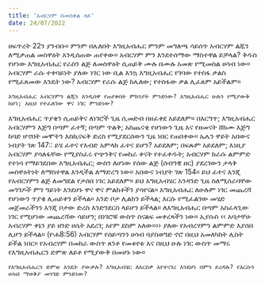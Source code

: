 ```yaml
---
title: 'አብርሃም በመስቀል ላይ'
date: 24/07/2022
---
```


ዘፍጥረት 22ን ያንብቡ። ምንም በሌለበት እግዚአብሔር ምንም መግለጫ ሳይሰጥ አብርሃም ልጁን ለሚቃጠል መስዋዕት እንዲሰጠው ጠየቀው። አብርሃም ምን እንደተሰማው ማስተዋል ይቻላል? ቅዱስ የሆነው እግዚአብሔር የራስን ልጅ ለመስዋዕት ሲጠይቅ ሙሉ በሙሉ አመጽ የሚመስል ሀሳብ ነው። አብርሃም ራሱ ተቀባይነት ያለው ነገር ነው ቢል እንኳ እግዚአብሔር የገባው የተስፋ ቃልስ የሚፈጸመው እንዴት ነው? አብርሃም የራሱ ልጅ ከሌለው; የተስፋው ቃል ሊፈጸም አይችልም።

`እግዚአብሔር አብርሃምን ልጁን እንዲሰዋ የጠየቀበት ምክንያት ምንድነው? እግዚአብሔር ሁሉን የሚያውቅ ከሆነ; እዚህ የተፈለገው ዋና ነገር ምንድነው?`

እግዚአብሔር ጥያቄን ሲጠይቅና ለነገሮች ጊዜ ሲመድብ በዘፈቀደ አይደለም። በእርግጥ; እግዚአብሔር አብርሃምን እጅግ በጣም ፈተኝ; በጣም ጥልቅ; አስጨናቂ የሆነውን ጊዜ እና የዘመናት ሸክሙ እጅግ ከባድ ሆኖበት መሞትን እስኪናፍቅ ድረስ የሚያደርሰውን ጊዜ ነበር የጠበቀው። ኤሌን ዋይት አበውና ነብያት ገጽ 147:: ይሄ ፈተና የእብድ አምላክ ፈተና ይሆን? አይደለም; በፍጹም አይደለም; እነዚያ አብርሃም ያሳለፋቸው የሚያስፈሩ የጭንቅና የመከራ ቀናት የተፈቀዱት; አብርሃም ከራሱ ልምምድ የተነሳ የማይገደበው እግዚአብሔር; ውስን ለሆነው የሰው ልጅ (ሰብዓዊ ዘር) ያደረገውን ታላቅ መስዋዕትነት ለማስተዋል እንዲችል ለማድረግ ነው። አበውና ነብያት ገጽ 154። ይህ ፈተና እንጂ የአብርሃምን ልጅ ለመግደል የታሰበ ነገር አይደለም። ይህ እግዚአብሄር አንዳንድ ጊዜ ስለሚሰራባቸው መንገዶች ምን ዓይነት እንደሆኑ ዋና ዋና ምልክቶችን ያሳየናል። እግዚአብሔር ለሁሉም ነገር መጨረሻ የሆነውን ጥያቄ ሊጠይቀን ይችላል። አንድ ቦታ ሊልከን ይችላል; እርሱ የሚፈልገው መሄድ መጀመራችንን እንጂ ቦታው ድረስ እንድንደርስ ላይሆን ይችላል። ለእግዚአብሔር በጣም አስፈላጊው ነገር የሚሆነው መጨረሻው ሳይሆን; በነገሮቹ ውስጥ ስናልፍ መቀረጻችን ነው። ኢየሱስ ‹‹ አባታቸሁ አብረሃም ቀኔን ያይ ዘንድ ሀሴት አደረገ; አየም ደስም አለው።›› ያለው የአብረሃምን ልምምድ እያሰበ ሊሆን ይችላል። (ዮሐ8:56) አብርሃም የሰይጣንን ሀሳብ ባያስወግድ ኖሮ በዚህ አመለካከት ሊስት ይችል ነበር። የአብረሃም በመከራ ውስጥ ጸንቶ የመቆየቱ እና በዚህ ሁሉ ነገር ውስጥ መማሩ የእግዚአብሔርን ድምጽ ለይቶ የሚያውቅ በመሆኑ ነው።

`የእግዚአብሔርን ድምጽ እንዴት ያውቃሉ? እግዚአብሄር ለእርስዎ እየተናገረ እንደሆነ በምን ይረዳሉ? የእርሱን ሀሳብ ማወቅያ መንገድ ምንድነው?`